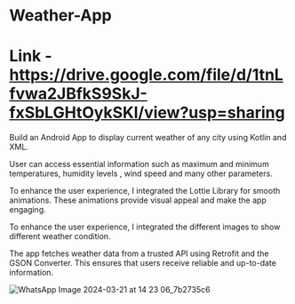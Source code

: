 # Weather-App

# Link - https://drive.google.com/file/d/1tnLfvwa2JBfkS9SkJ-fxSbLGHtOykSKl/view?usp=sharing

Build an Android App to display current weather of any city using Kotlin and XML.

User can access essential information such as maximum and minimum temperatures, humidity levels , wind speed and many other parameters.

To enhance the user experience, I integrated the Lottie Library for smooth animations. These animations provide visual appeal and make the app engaging.

To enhance the user experience, I integrated the different images to show different weather condition.

The app fetches weather data from a trusted API using Retrofit and the GSON Converter. This ensures that users receive reliable and up-to-date information.

![WhatsApp Image 2024-03-21 at 14 23 06_7b2735c6](https://github.com/deyrohit/Weather-App/assets/88137895/8caa5f79-dce2-4be7-8fee-5d88a486b8de)
